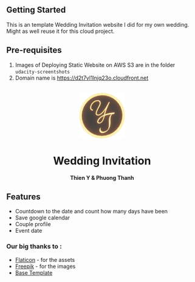 ## Getting Started
This is an template Wedding Invitation website I did for my own wedding.
Might as well reuse it for this cloud project.

## Pre-requisites
1. Images of Deploying Static Website on AWS S3 are in the folder `udacity-screentshots`
2. Domain name is https://d2t7vl1lnjq23o.cloudfront.net

<!-- PROJECT LOGO -->
<br />
<div align="center">
  <a href="https://github.com/JunMaxwell">
    <img src="images/Vyr2.png" alt="Logo" width="120" height="120">
  </a>
  <h1 align="center">Wedding Invitation</h1>
  <p align="center">
    <strong>Thien Y & Phuong Thanh</strong>
  </p>
</div>


## Features
- Countdown to the date and count how many days have been
- Save google calendar
- Couple profile
- Event date

### Our big thanks to :
- [Flaticon](https://flaticon.com) - for the assets
- [Freepik](https://freepik.com) - for the images
- [Base Template](https://technext.github.io/wedding/)